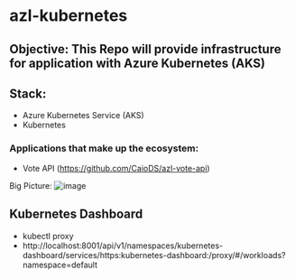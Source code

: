 # azl-kubernetes

## Objective: This Repo will provide infrastructure for application with Azure Kubernetes (AKS)
## Stack:
- Azure Kubernetes Service (AKS)
- Kubernetes

### Applications that make up the ecosystem:
- Vote API (https://github.com/CaioDS/azl-vote-api)

Big Picture: 
![image](https://user-images.githubusercontent.com/41006627/230422775-5fa201a0-121a-4db6-820f-020b142e2c65.png)


## Kubernetes Dashboard
- kubectl proxy
- http://localhost:8001/api/v1/namespaces/kubernetes-dashboard/services/https:kubernetes-dashboard:/proxy/#/workloads?namespace=default

